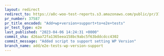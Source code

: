 ```yaml
---
layout: redirect
redirect_to: https://a8c-woo-test-reports.s3.amazonaws.com/public/pr/37587/e2e/index.html
pr_number: 37587
pr_title_encoded: "Add+wp+version+support+to+e2e+tests"
pr_test_type: e2e
last_published: "2023-04-06 14:24:31 +0000"
commit_sha: d26aa72fa1365eea158bc9abc5f63bddcdcc4302
commit_message: "Added script to support setting WP Version"
branch_name: add/e2e-tests-wp-version-support
---
```

